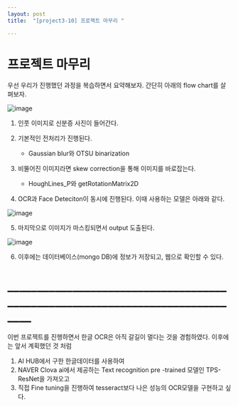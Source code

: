 ```yaml
---
layout: post
title:  "[project3-10] 프로젝트 마무리 "

---
```


# 프로젝트 마무리

우선 우리가 진행했던 과정을 복습하면서 요약해보자. 간단히 아래의 flow chart를 살펴보자.


![image](https://user-images.githubusercontent.com/86705085/147212441-53525a9c-8b3f-41a5-9db8-55eb2968675d.png)


1. 인풋 이미지로 신분증 사진이 들어간다.
2. 기본적인 전처리가 진행된다.
	- Gaussian blur와 OTSU binarization
3.  비뚤어진 이미지라면 skew correction을 통해 이미지를 바로잡는다.
	- HoughLines_P와 getRotationMatrix2D
	
4.  OCR과 Face Deteciton이 동시에 진행된다. 이때 사용하는 모델은 아래와 같다.

![image](https://user-images.githubusercontent.com/86705085/147213014-0538cfbe-a585-4a96-b434-2c893cd8ddab.png)

5.  마지막으로 이미지가 마스킹되면서 output 도출된다.

![image](https://user-images.githubusercontent.com/86705085/147213239-03b9d9ec-915e-4724-a10a-f7064134333c.png)


6.  이후에는 데이터베이스(mongo DB)에 정보가 저장되고,  웹으로 확인할 수 있다.




# ______________________________________________________________________________


이번 프로젝트를 진행하면서 한글 OCR은 아직 갈길이 멀다는 것을 경험하였다.
이후에는 앞서 계획했던 것 처럼 
1. AI HUB에서 구한 한글데이터를 사용하여 
2. NAVER Clova ai에서 제공하는 Text recognition pre -trained 모델인 TPS-ResNet을  가져오고 
3. 직접 Fine tuning을 진행하여 tesseract보다 나은 성능의 OCR모델을 구현하고 싶다.







